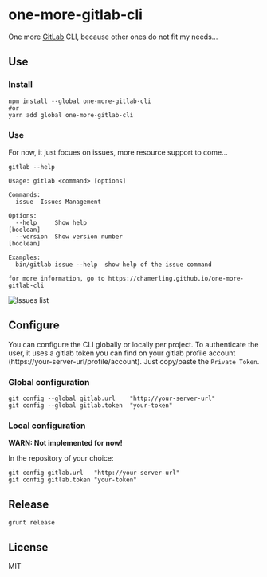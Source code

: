 # one-more-gitlab-cli

One more [GitLab](https://about.gitlab.com/) CLI, because other ones do not fit my needs...

## Use

### Install

```
npm install --global one-more-gitlab-cli
#or
yarn add global one-more-gitlab-cli
```

### Use

For now, it just focues on issues, more resource support to come...

```
gitlab --help
```

```
Usage: gitlab <command> [options]

Commands:
  issue  Issues Management

Options:
  --help     Show help                                                 [boolean]
  --version  Show version number                                       [boolean]

Examples:
  bin/gitlab issue --help  show help of the issue command

for more information, go to https://chamerling.github.io/one-more-gitlab-cli
```

![Issues list](https://media.giphy.com/media/ygtpaB19qgoVi/giphy.gif)

## Configure

You can configure the CLI globally or locally per project. To authenticate the user, it uses a gitlab token you can find on your gitlab profile account (https://your-server-url/profile/account). Just copy/paste the `Private Token`.

### Global configuration

```
git config --global gitlab.url    "http://your-server-url"
git config --global gitlab.token  "your-token"
```

### Local configuration

**WARN: Not implemented for now!**

In the repository of your choice:

```
git config gitlab.url   "http://your-server-url"
git config gitlab.token "your-token"
```


## Release

```
grunt release
```

## License

MIT